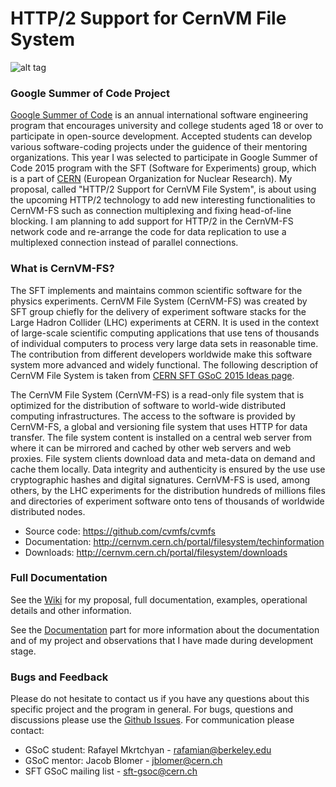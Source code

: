 # HTTP/2 Support for CernVM File System
![alt tag](https://cloud.githubusercontent.com/assets/5885065/7506024/f50b859a-f40e-11e4-809a-c9357ff0c98a.png)

### Google Summer of Code Project

   [Google Summer of Code][web1] is an annual international software engineering program that encourages university and college students aged 18 or over to participate in open-source development. Accepted students can develop various software-coding projects under the guidence of their mentoring organizations. This year I was selected to participate in Google Summer of Code 2015 program with the SFT (Software for Experiments) group, which is a part of [CERN][web2] (European Organization for Nuclear Research). My proposal, called "HTTP/2 Support for CernVM File System", is about using the upcoming HTTP/2 technology to add new interesting functionalities to CernVM-FS such as connection multiplexing and fixing head-of-line blocking. I am planning to add support for HTTP/2 in the CernVM-FS network code and re-arrange the code for data replication to use a multiplexed connection instead of parallel connections. 

### What is CernVM-FS?

   The SFT implements and maintains common scientific software for the physics experiments. CernVM File System (CernVM-FS) was created by SFT group chiefly for the delivery of experiment software stacks for the Large Hadron Collider (LHC) experiments at CERN. It is used in the context of large-scale scientific computing applications that use tens of thousands of individual computers to process very large data sets in reasonable time. The contribution from different developers worldwide make this software system more advanced and widely functional. The following description of CernVM File System is taken from [CERN SFT GSoC 2015 Ideas page][web3].

   The CernVM File System (CernVM-FS) is a read-only file system that is optimized for the distribution of software to world-wide distributed computing infrastructures. The access to the software is provided by CernVM-FS, a global and versioning file system that uses HTTP for data transfer. The file system content is installed on a central web server from where it can be mirrored and cached by other web servers and web proxies.  File system clients download data and meta-data on demand and cache them locally.  Data integrity and authenticity is ensured by the use use cryptographic hashes and digital signatures.  CernVM-FS is used, among others, by the LHC experiments for the distribution hundreds of millions files and directories of experiment software onto tens of thousands of worldwide distributed nodes.

* Source code: https://github.com/cvmfs/cvmfs
* Documentation: http://cernvm.cern.ch/portal/filesystem/techinformation
* Downloads: http://cernvm.cern.ch/portal/filesystem/downloads

### Full Documentation

See the [Wiki][web4] for my proposal, full documentation, examples, operational details and other information.

See the [Documentation][web6] part for more information about the documentation and of my project and observations that I have made during development stage.

### Bugs and Feedback

Please do not hesitate to contact us if you have any questions about this specific project and the program in general. For bugs, questions and discussions please use the [Github Issues][web5]. For communication please contact:

* GSoC student: Rafayel Mkrtchyan - rafamian@berkeley.edu
* GSoC mentor:  Jacob Blomer - jblomer@cern.ch
* SFT GSoC mailing list - sft-gsoc@cern.ch

[web1]: https://www.google-melange.com
[web2]: http://home.web.cern.ch
[web3]: http://ph-dep-sft.web.cern.ch/article/175948
[web4]: https://github.com/MicBrain/GSoC_CernVM-FS/wiki
[web5]: https://github.com/MicBrain/GSoC_CernVM-FS/issues
[web6]: https://github.com/MicBrain/GSoC_CernVM-FS/wiki/Documentation






